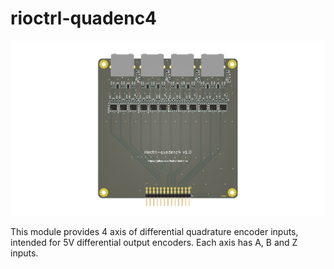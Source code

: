 # rioctrl-quadenc4
![rioctrl-quadenc4](outputs/rioctrl-quadenc4-v1.0/board.png)

This module provides 4 axis of differential quadrature encoder inputs, intended for 5V differential output encoders.
Each axis has A, B and Z inputs.
